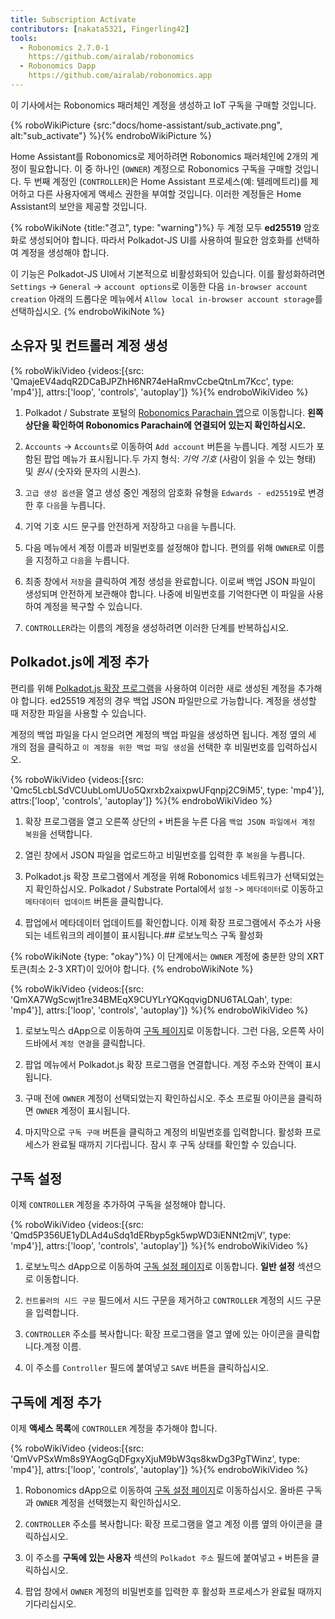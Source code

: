 ```yaml
---
title: Subscription Activate
contributors: [nakata5321, Fingerling42]
tools:
  - Robonomics 2.7.0-1
    https://github.com/airalab/robonomics
  - Robonomics Dapp
    https://github.com/airalab/robonomics.app
---
```


이 기사에서는 Robonomics 패러체인 계정을 생성하고 IoT 구독을 구매할 것입니다.

{% roboWikiPicture {src:"docs/home-assistant/sub_activate.png", alt:"sub_activate"} %}{% endroboWikiPicture %}

Home Assistant를 Robonomics로 제어하려면 Robonomics 패러체인에 2개의 계정이 필요합니다. 이 중 하나인 (`OWNER`) 계정으로 Robonomics 구독을 구매할 것입니다. 두 번째 계정인 (`CONTROLLER`)은 Home Assistant 프로세스(예: 텔레메트리)를 제어하고 다른 사용자에게 액세스 권한을 부여할 것입니다. 이러한 계정들은 Home Assistant의 보안을 제공할 것입니다.

{% roboWikiNote {title:"경고", type: "warning"}%}
두 계정 모두 **ed25519** 암호화로 생성되어야 합니다. 따라서 Polkadot-JS UI를 사용하여 필요한 암호화를 선택하여 계정을 생성해야 합니다.

이 기능은 Polkadot-JS UI에서 기본적으로 비활성화되어 있습니다. 이를 활성화하려면 `Settings` -> `General` -> `account options`로 이동한 다음 `in-browser account creation` 아래의 드롭다운 메뉴에서 `Allow local in-browser account storage`를 선택하십시오.
{% endroboWikiNote %}

## 소유자 및 컨트롤러 계정 생성

{% roboWikiVideo {videos:[{src: 'QmajeEV4adqR2DCaBJPZhH6NR74eHaRmvCcbeQtnLm7Kcc', type: 'mp4'}], attrs:['loop', 'controls', 'autoplay']} %}{% endroboWikiVideo %}

1. Polkadot / Substrate 포털의 [Robonomics Parachain 앱](https://polkadot.js.org/apps/?rpc=wss%3A%2F%2Fkusama.rpc.robonomics.network%2F#/)으로 이동합니다. **왼쪽 상단을 확인하여 Robonomics Parachain에 연결되어 있는지 확인하십시오.**

2. `Accounts` -> `Accounts`로 이동하여 `Add account` 버튼을 누릅니다. 계정 시드가 포함된 팝업 메뉴가 표시됩니다.두 가지 형식: *기억 기호* (사람이 읽을 수 있는 형태) 및 *원시* (숫자와 문자의 시퀀스).

3. `고급 생성 옵션`을 열고 생성 중인 계정의 암호화 유형을 `Edwards - ed25519`로 변경한 후 `다음`을 누릅니다.

4. 기억 기호 시드 문구를 안전하게 저장하고 `다음`을 누릅니다.

5. 다음 메뉴에서 계정 이름과 비밀번호를 설정해야 합니다. 편의를 위해 `OWNER`로 이름을 지정하고 `다음`을 누릅니다.

6. 최종 창에서 `저장`을 클릭하여 계정 생성을 완료합니다. 이로써 백업 JSON 파일이 생성되며 안전하게 보관해야 합니다. 나중에 비밀번호를 기억한다면 이 파일을 사용하여 계정을 복구할 수 있습니다.

7. `CONTROLLER`라는 이름의 계정을 생성하려면 이러한 단계를 반복하십시오.


## Polkadot.js에 계정 추가

편리를 위해 [Polkadot.js 확장 프로그램](https://polkadot.js.org/extension/)을 사용하여 이러한 새로 생성된 계정을 추가해야 합니다. ed25519 계정의 경우 백업 JSON 파일만으로 가능합니다. 계정을 생성할 때 저장한 파일을 사용할 수 있습니다.

계정의 백업 파일을 다시 얻으려면 계정의 백업 파일을 생성하면 됩니다. 계정 옆의 세 개의 점을 클릭하고 `이 계정을 위한 백업 파일 생성`을 선택한 후 비밀번호를 입력하십시오.

{% roboWikiVideo {videos:[{src: 'Qmc5LcbLSdVCUubLomUUo5Qxrxb2xaixpwUFqnpj2C9iM5', type: 'mp4'}], attrs:['loop', 'controls', 'autoplay']} %}{% endroboWikiVideo %}

1. 확장 프로그램을 열고 오른쪽 상단의 `+` 버튼을 누른 다음 `백업 JSON 파일에서 계정 복원`을 선택합니다.

2. 열린 창에서 JSON 파일을 업로드하고 비밀번호를 입력한 후 `복원`을 누릅니다.

3. Polkadot.js 확장 프로그램에서 계정을 위해 Robonomics 네트워크가 선택되었는지 확인하십시오. Polkadot / Substrate Portal에서 `설정` -> `메타데이터`로 이동하고 `메타데이터 업데이트` 버튼을 클릭합니다.

4. 팝업에서 메타데이터 업데이트를 확인합니다. 이제 확장 프로그램에서 주소가 사용되는 네트워크의 레이블이 표시됩니다.## 로보노믹스 구독 활성화

{% roboWikiNote {type: "okay"}%} 이 단계에서는 `OWNER` 계정에 충분한 양의 XRT 토큰(최소 2-3 XRT)이 있어야 합니다. {% endroboWikiNote %}

{% roboWikiVideo {videos:[{src: 'QmXA7WgScwjt1re34BMEqX9CUYLrYQKqqvigDNU6TALQah', type: 'mp4'}], attrs:['loop', 'controls', 'autoplay']} %}{% endroboWikiVideo %}

1. 로보노믹스 dApp으로 이동하여 [구독 페이지](https://robonomics.app/#/rws-buy)로 이동합니다. 그런 다음, 오른쪽 사이드바에서 `계정 연결`을 클릭합니다.

2. 팝업 메뉴에서 Polkadot.js 확장 프로그램을 연결합니다. 계정 주소와 잔액이 표시됩니다.

3. 구매 전에 `OWNER` 계정이 선택되었는지 확인하십시오. 주소 프로필 아이콘을 클릭하면 `OWNER` 계정이 표시됩니다.

4. 마지막으로 `구독 구매` 버튼을 클릭하고 계정의 비밀번호를 입력합니다. 활성화 프로세스가 완료될 때까지 기다립니다. 잠시 후 구독 상태를 확인할 수 있습니다.

## 구독 설정

이제 `CONTROLLER` 계정을 추가하여 구독을 설정해야 합니다.

{% roboWikiVideo {videos:[{src: 'Qmd5P356UE1yDLAd4uSdq1dERbyp5gk5wpWD3iENNt2mjV', type: 'mp4'}], attrs:['loop', 'controls', 'autoplay']} %}{% endroboWikiVideo %}

1. 로보노믹스 dApp으로 이동하여 [구독 설정 페이지](https://robonomics.app/#/rws-setup)로 이동합니다. **일반 설정** 섹션으로 이동합니다.

2. `컨트롤러의 시드 구문` 필드에서 시드 구문을 제거하고 `CONTROLLER` 계정의 시드 구문을 입력합니다.

3. `CONTROLLER` 주소를 복사합니다: 확장 프로그램을 열고 옆에 있는 아이콘을 클릭합니다.계정 이름.

4. 이 주소를 `Controller` 필드에 붙여넣고 `SAVE` 버튼을 클릭하십시오.

## 구독에 계정 추가

이제 **액세스 목록**에 `CONTROLLER` 계정을 추가해야 합니다.

{% roboWikiVideo {videos:[{src: 'QmVvPSxWm8s9YAogGqDFgxyXjuM9bW3qs8kwDg3PgTWinz', type: 'mp4'}], attrs:['loop', 'controls', 'autoplay']} %}{% endroboWikiVideo %}

1. Robonomics dApp으로 이동하여 [구독 설정 페이지](https://robonomics.app/#/rws-setup)로 이동하십시오. 올바른 구독과 `OWNER` 계정을 선택했는지 확인하십시오.

2. `CONTROLLER` 주소를 복사합니다: 확장 프로그램을 열고 계정 이름 옆의 아이콘을 클릭하십시오.

3. 이 주소를 **구독에 있는 사용자** 섹션의 `Polkadot 주소` 필드에 붙여넣고 `+` 버튼을 클릭하십시오.

4. 팝업 창에서 `OWNER` 계정의 비밀번호를 입력한 후 활성화 프로세스가 완료될 때까지 기다리십시오.
